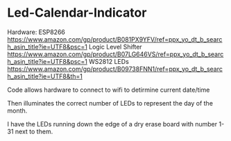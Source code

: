 # Led-Calendar-Indicator

Hardware:
ESP8266  https://www.amazon.com/gp/product/B081PX9YFV/ref=ppx_yo_dt_b_search_asin_title?ie=UTF8&psc=1
Logic Level Shifter https://www.amazon.com/gp/product/B07LG646VS/ref=ppx_yo_dt_b_search_asin_title?ie=UTF8&psc=1
WS2812 LEDs  https://www.amazon.com/gp/product/B09738FNN1/ref=ppx_yo_dt_b_search_asin_title?ie=UTF8&th=1

Code allows hardware to connect to wifi to detirmine current date/time

Then illuminates the correct number of LEDs to represent the day of the month.

I have the LEDs running down the edge of a dry erase board with number 1-31 next to them.
